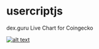 # usercriptjs

dex.guru Live Chart for Coingecko

[![alt text](https://img.shields.io/badge/install%20directly%20using-greasemonkey-green "install using userscript")](https://github.com/kepeto/userscriptjs/raw/main/dex-guru-for-coingecko.user.js)
